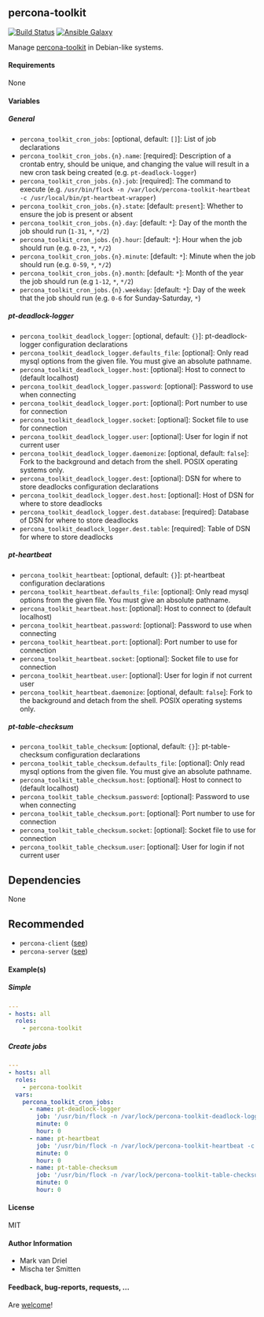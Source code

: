 ## percona-toolkit

[![Build Status](https://travis-ci.org/Oefenweb/ansible-percona-toolkit.svg?branch=master)](https://travis-ci.org/Oefenweb/ansible-percona-toolkit) [![Ansible Galaxy](http://img.shields.io/badge/ansible--galaxy-percona--toolkit-blue.svg)](https://galaxy.ansible.com/list#/roles/6990)

Manage [percona-toolkit](https://www.percona.com/software/mysql-tools/percona-toolkit) in Debian-like systems.

#### Requirements

None

#### Variables

##### General

* `percona_toolkit_cron_jobs`: [optional, default: `[]`]: List of job declarations
* `percona_toolkit_cron_jobs.{n}.name`: [required]: Description of a crontab entry, should be unique, and changing the value will result in a new cron task being created (e.g. `pt-deadlock-logger`)
* `percona_toolkit_cron_jobs.{n}.job`: [required]: The command to execute (e.g. `/usr/bin/flock -n /var/lock/percona-toolkit-heartbeat -c /usr/local/bin/pt-heartbeat-wrapper`)
* `percona_toolkit_cron_jobs.{n}.state`: [default: `present`]: Whether to ensure the job is present or absent
* `percona_toolkit_cron_jobs.{n}.day`: [default: `*`]: Day of the month the job should run (`1-31`, `*`, `*/2`)
* `percona_toolkit_cron_jobs.{n}.hour`: [default: `*`]: Hour when the job should run (e.g. `0-23`, `*`, `*/2`)
* `percona_toolkit_cron_jobs.{n}.minute`: [default: `*`]: Minute when the job should run (e.g. `0-59`, `*`, `*/2`)
* `percona_toolkit_cron_jobs.{n}.month`: [default: `*`]: Month of the year the job should run (e.g `1-12`, `*`, `*/2`)
* `percona_toolkit_cron_jobs.{n}.weekday`: [default: `*`]: Day of the week that the job should run (e.g. `0-6` for Sunday-Saturday, `*`)

##### pt-deadlock-logger

* `percona_toolkit_deadlock_logger`: [optional, default: `{}`]: pt-deadlock-logger configuration declarations
* `percona_toolkit_deadlock_logger.defaults_file`: [optional]: Only read mysql options from the given file. You must give an absolute pathname.
* `percona_toolkit_deadlock_logger.host`: [optional]: Host to connect to (default localhost)
* `percona_toolkit_deadlock_logger.password`: [optional]: Password to use when connecting
* `percona_toolkit_deadlock_logger.port`: [optional]: Port number to use for connection
* `percona_toolkit_deadlock_logger.socket`: [optional]: Socket file to use for connection
* `percona_toolkit_deadlock_logger.user`: [optional]: User for login if not current user
* `percona_toolkit_deadlock_logger.daemonize`: [optional, default: `false`]: Fork to the background and detach from the shell. POSIX operating systems only.
* `percona_toolkit_deadlock_logger.dest`: [optional]: DSN for where to store deadlocks configuration declarations
* `percona_toolkit_deadlock_logger.dest.host`: [optional]: Host of DSN for where to store deadlocks
* `percona_toolkit_deadlock_logger.dest.database`: [required]: Database of DSN for where to store deadlocks
* `percona_toolkit_deadlock_logger.dest.table`: [required]: Table of DSN for where to store deadlocks

##### pt-heartbeat

* `percona_toolkit_heartbeat`: [optional, default: `{}`]: pt-heartbeat configuration declarations
* `percona_toolkit_heartbeat.defaults_file`: [optional]: Only read mysql options from the given file. You must give an absolute pathname.
* `percona_toolkit_heartbeat.host`: [optional]: Host to connect to (default localhost)
* `percona_toolkit_heartbeat.password`: [optional]: Password to use when connecting
* `percona_toolkit_heartbeat.port`: [optional]: Port number to use for connection
* `percona_toolkit_heartbeat.socket`: [optional]: Socket file to use for connection
* `percona_toolkit_heartbeat.user`: [optional]: User for login if not current user
* `percona_toolkit_heartbeat.daemonize`: [optional, default: `false`]: Fork to the background and detach from the shell. POSIX operating systems only.

##### pt-table-checksum

* `percona_toolkit_table_checksum`: [optional, default: `{}`]: pt-table-checksum configuration declarations
* `percona_toolkit_table_checksum.defaults_file`: [optional]: Only read mysql options from the given file. You must give an absolute pathname.
* `percona_toolkit_table_checksum.host`: [optional]: Host to connect to (default localhost)
* `percona_toolkit_table_checksum.password`: [optional]: Password to use when connecting
* `percona_toolkit_table_checksum.port`: [optional]: Port number to use for connection
* `percona_toolkit_table_checksum.socket`: [optional]: Socket file to use for connection
* `percona_toolkit_table_checksum.user`: [optional]: User for login if not current user

## Dependencies

None

## Recommended

* `percona-client` ([see](https://github.com/Oefenweb/ansible-percona-client))
* `percona-server` ([see](https://github.com/Oefenweb/ansible-percona-server))

#### Example(s)

##### Simple

```yaml
---
- hosts: all
  roles:
    - percona-toolkit
```

##### Create jobs

```yaml
---
- hosts: all
  roles:
    - percona-toolkit
  vars:
    percona_toolkit_cron_jobs:
      - name: pt-deadlock-logger
        job: '/usr/bin/flock -n /var/lock/percona-toolkit-deadlock-logger -c /usr/local/bin/pt-deadlock-logger-wrapper'
        minute: 0
        hour: 0
      - name: pt-heartbeat
        job: '/usr/bin/flock -n /var/lock/percona-toolkit-heartbeat -c /usr/local/bin/pt-heartbeat-wrapper'
        minute: 0
        hour: 0
      - name: pt-table-checksum
        job: '/usr/bin/flock -n /var/lock/percona-toolkit-table-checksum -c /usr/local/bin/pt-table-checksum-wrapper'
        minute: 0
        hour: 0
```

#### License

MIT

#### Author Information

* Mark van Driel
* Mischa ter Smitten

#### Feedback, bug-reports, requests, ...

Are [welcome](https://github.com/Oefenweb/ansible-percona-toolkit/issues)!
